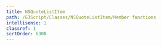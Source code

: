 ```yaml
---
title: NSQuoteListItem
path: /EJScript/Classes/NSQuoteListItem/Member functions
intellisense: 1
classref: 1
sortOrder: 6308
---
```





